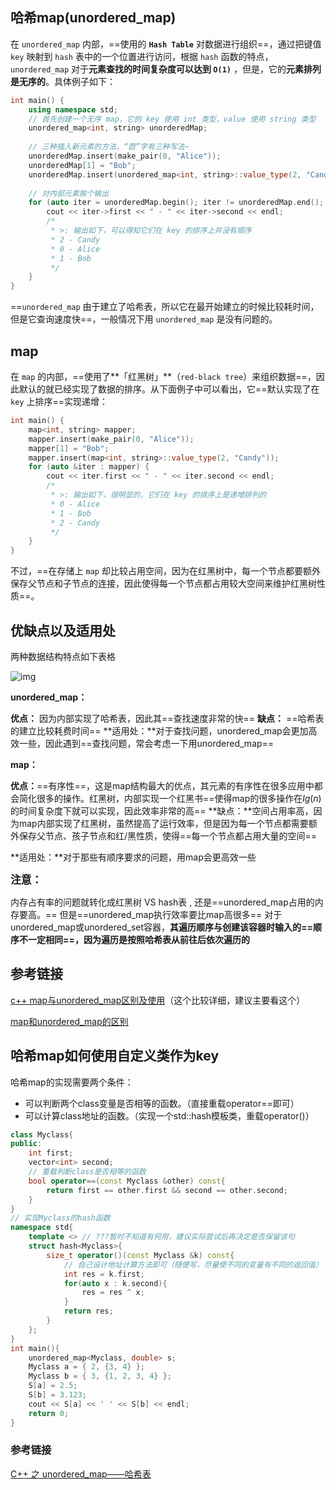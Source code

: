 ## 哈希map(unordered_map)

在 `unordered_map` 内部，==使用的 **`Hash Table`** 对数据进行组织==，通过把键值 `key` 映射到 `hash` 表中的一个位置进行访问，根据 `hash` 函数的特点， `unordered_map` 对于**元素查找的时间复杂度可以达到 `O(1)`** ，但是，它的**元素排列是无序的**。具体例子如下：

```cpp
int main() {
    using namespace std;
    // 首先创建一个无序 map，它的 key 使用 int 类型，value 使用 string 类型
    unordered_map<int, string> unorderedMap;    
   
    // 三种插入新元素的方法，“茴”字有三种写法~
    unorderedMap.insert(make_pair(0, "Alice")); 
    unorderedMap[1] = "Bob";
    unorderedMap.insert(unordered_map<int, string>::value_type(2, "Candy"));
 
    // 对内部元素挨个输出
    for (auto iter = unorderedMap.begin(); iter != unorderedMap.end(); iter++) {
        cout << iter->first << " - " << iter->second << endl;
        /*
         * >: 输出如下，可以得知它们在 key 的排序上并没有顺序
         * 2 - Candy
         * 0 - Alice
         * 1 - Bob
         */
    }
}
```

==`unordered_map` 由于建立了哈希表，所以它在最开始建立的时候比较耗时间，但是它查询速度快==，一般情况下用 `unordered_map` 是没有问题的。

## map

在 `map` 的内部，==使用了**「红黑树」**（`red-black tree`）来组织数据==，因此默认的就已经实现了数据的排序。从下面例子中可以看出，它==默认实现了在 `key` 上排序==实现递增：

```cpp
int main() {
    map<int, string> mapper;
    mapper.insert(make_pair(0, "Alice"));
    mapper[1] = "Bob";
    mapper.insert(map<int, string>::value_type(2, "Candy"));
    for (auto &iter : mapper) {
        cout << iter.first << " - " << iter.second << endl;
        /*
         * >: 输出如下，很明显的，它们在 key 的排序上是递增排列的
         * 0 - Alice
         * 1 - Bob
         * 2 - Candy
         */
    }
}
```

不过，==在存储上 `map` 却比较占用空间，因为在红黑树中，每一个节点都要额外保存父节点和子节点的连接，因此使得每一个节点都占用较大空间来维护红黑树性质==。

## **优缺点以及适用处**

两种数据结构特点如下表格

![img](https://pic1.zhimg.com/80/v2-e7a0e37ae8457359287f99f9859dda28_720w.jpg)

**unordered_map：**

**优点：** 因为内部实现了哈希表，因此其==查找速度非常的快==
**缺点：** ==哈希表的建立比较耗费时间==
**适用处：**对于查找问题，unordered_map会更加高效一些，因此遇到==查找问题，常会考虑一下用unordered_map==

**map：**

**优点：**==有序性==，这是map结构最大的优点，其元素的有序性在很多应用中都会简化很多的操作。红黑树，内部实现一个红黑书==使得map的很多操作在$lg(n)$的时间复杂度下就可以实现，因此效率非常的高==
**缺点：**空间占用率高，因为map内部实现了红黑树，虽然提高了运行效率，但是因为每一个节点都需要额外保存父节点、孩子节点和红/黑性质，使得==每一个节点都占用大量的空间==

**适用处：**对于那些有顺序要求的问题，用map会更高效一些

<big>**注意：**</big>

内存占有率的问题就转化成红黑树 VS hash表 , 还是==unordered_map占用的内存要高。==
但是==unordered_map执行效率要比map高很多==
对于unordered_map或unordered_set容器，**其遍历顺序与创建该容器时输入的==顺序不一定相同==，因为遍历是按照哈希表从前往后依次遍历的**

## 参考链接

[c++ map与unordered_map区别及使用](https://blog.csdn.net/qq_21997625/article/details/84672775)（这个比较详细，建议主要看这个）

[map和unordered_map的区别](https://zhuanlan.zhihu.com/p/210458185)

## 哈希map如何使用自定义类作为key

哈希map的实现需要两个条件：

- 可以判断两个class变量是否相等的函数。（直接重载operator==即可）
- 可以计算class地址的函数。（实现一个std::hash模板类，重载operator()）

```cpp
class Myclass{
public:
    int first;
    vector<int> second;
    // 重载判断class是否相等的函数
    bool operator==(const Myclass &other) const{
        return first == other.first && second == other.second;
    }
}
// 实现Myclass的hash函数
namespace std{
    template <> // ???暂时不知道有何用，建议实际尝试后再决定是否保留该句
    struct hash<Myclass>{
        size_t operator()(const Myclass &k) const{
            // 自己设计地址计算方法即可（随便写，尽量使不同的变量有不同的返回值）
            int res = k.first;
            for(auto x : k.second){
                res = res ^ x;
            }
            return res;
        }
    };
}
int main(){
    unordered_map<Myclass, double> s;
    Myclass a = { 2, {3, 4} };
    Myclass b = { 3, {1, 2, 3, 4} };
    S[a] = 2.5;
    S[b] = 3.123;
    cout << S[a] << ' ' << S[b] << endl;
    return 0;
}
```

### 参考链接

[C++ 之 unordered_map——哈希表](https://zhuanlan.zhihu.com/p/339356935)

